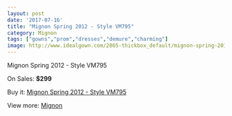 ```yaml
---
layout: post
date: '2017-07-16'
title: "Mignon Spring 2012 - Style VM795"
category: Mignon
tags: ["gowns","prom","dresses","demure","charming"]
image: http://www.idealgown.com/2865-thickbox_default/mignon-spring-2012-style-vm795.jpg
---
```

Mignon Spring 2012 - Style VM795

On Sales: **$299**
<a href="https://www.idealgown.com/en/mignon/1356-mignon-spring-2012-style-vm795.html"><amp-img layout="responsive" width="600" height="600" src="//www.idealgown.com/2865-thickbox_default/mignon-spring-2012-style-vm795.jpg" alt="Mignon Spring 2012 - Style VM795 0" /></a>
<a href="https://www.idealgown.com/en/mignon/1356-mignon-spring-2012-style-vm795.html"><amp-img layout="responsive" width="600" height="600" src="//www.idealgown.com/2866-thickbox_default/mignon-spring-2012-style-vm795.jpg" alt="Mignon Spring 2012 - Style VM795 1" /></a>

Buy it: [Mignon Spring 2012 - Style VM795](https://www.idealgown.com/en/mignon/1356-mignon-spring-2012-style-vm795.html "Mignon Spring 2012 - Style VM795")

View more: [Mignon](https://www.idealgown.com/en/17-mignon "Mignon")